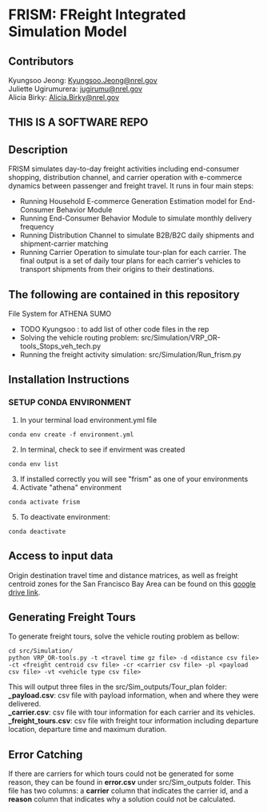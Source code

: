 # FRISM: FReight Integrated Simulation Model
## Contributors
Kyungsoo Jeong: <Kyungsoo.Jeong@nrel.gov>
<br>
Juliette Ugirumurera: <jugirumu@nrel.gov>
<br>
Alicia Birky: <Alicia.Birky@nrel.gov>
<br>

## THIS IS A SOFTWARE REPO

## Description
FRISM simulates day-to-day freight activities including end-consumer shopping, distribution channel, and carrier operation with e-commerce dynamics between passenger and freight travel. It runs in four main steps:
- Running Household E-commerce Generation Estimation model for End-Consumer Behavior Module
- Running End-Consumer Behavior Module to simulate monthly delivery frequency
- Running Distribution Channel to simulate B2B/B2C daily shipments and shipment-carrier matching
- Running Carrier Operation to simulate tour-plan for each carrier.
The final output is a set of daily tour plans for each carrier's vehicles to transport shipments from their origins to their destinations.

## The following are contained in this repository
File System for ATHENA SUMO
- TODO Kyungsoo : to add list of other code files in the rep
- Solving the vehicle routing problem: src/Simulation/VRP_OR-tools_Stops_veh_tech.py
- Running the freight activity simulation: src/Simulation/Run_frism.py

## Installation Instructions
### SETUP CONDA ENVIRONMENT
1. In your terminal load  environment.yml file
```linux
conda env create -f environment.yml
```
2. In terminal, check to see if envirment was created
```linux
conda env list
```
3. If installed correctly you will see "frism" as one of your environments
4. Activate "athena" environment
```linux
conda activate frism
```
5. To deactivate environment:
```linux
conda deactivate
```

## Access to input data
Origin destination travel time and distance matrices, as well as freight centroid zones for the San Francisco Bay Area can be found on this [google drive link](https://drive.google.com/drive/folders/14LSjFYH3BtmqUaaAVoPk3wPhGc2f2nBz).

## Generating Freight Tours
To generate freight tours, solve the vehicle routing problem as bellow:
<br>
```
cd src/Simulation/
python VRP_OR-tools.py -t <travel time gz file> -d <distance csv file> -ct <freight centroid csv file> -cr <carrier csv file> -pl <payload csv file> -vt <vehicle type csv file>
```

This will output three files in the src/Sim_outputs/Tour_plan folder:
<br>
**_payload.csv**: csv file with payload information, when and where they were delivered.
<br>
**_carrier.csv**: csv file with tour information for each carrier and its vehicles.
<br>
**_freight_tours.csv**: csv file with freight tour information including departure location, departure time and maximum duration.

## Error Catching
If there are carriers for which tours could not be generated for some reason, they can be found in **error.csv** under src/Sim_outputs folder. This file has two columns: a **carrier** column that indicates the carrier id, and a **reason** column that indicates why a solution could not be calculated.
